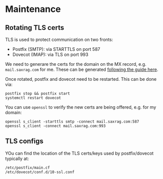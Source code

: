 # Maintenance

## Rotating TLS certs

TLS is used to protect communication on two fronts:

* Postfix (SMTP): via STARTTLS on port 587
* Dovecot (IMAP): via TLS on port 993

We need to generare the certs for the domain on the MX record, e.g. `mail.saxrag.com` for me. These can be generated [following the guide here](/services/nginx/signed.cert.md).

Once rotated, postfix and dovecot need to be restarted. This can be done via:

```
postfix stop && postfix start
systemctl restart dovecot
```

You can use `openssl` to verify the new certs are being offered, e.g. for my domain:

```
openssl s_client -starttls smtp -connect mail.saxrag.com:587
openssl s_client -connect mail.saxrag.com:993
```

## TLS configs

YOu can find the location of the TLS certs/keys used by postfix/dovecot typically at:

```
/etc/postfix/main.cf
/etc/dovecot/conf.d/10-ssl.conf
```
